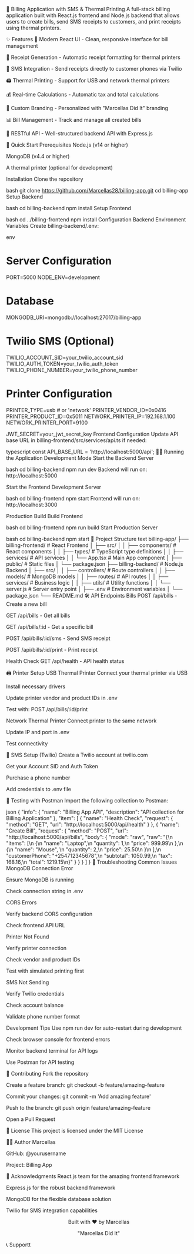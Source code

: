 🧾 Billing Application with SMS & Thermal Printing
A full-stack billing application built with React.js frontend and Node.js backend that allows users to create bills, send SMS receipts to customers, and print receipts using thermal printers.

✨ Features
📱 Modern React UI - Clean, responsive interface for bill management

🧾 Receipt Generation - Automatic receipt formatting for thermal printers

📧 SMS Integration - Send receipts directly to customer phones via Twilio

🖨️ Thermal Printing - Support for USB and network thermal printers

💰 Real-time Calculations - Automatic tax and total calculations

🎨 Custom Branding - Personalized with "Marcellas Did It" branding

📊 Bill Management - Track and manage all created bills

🔄 RESTful API - Well-structured backend API with Express.js

🚀 Quick Start
Prerequisites
Node.js (v14 or higher)

MongoDB (v4.4 or higher)

A thermal printer (optional for development)

Installation
Clone the repository

bash
git clone https://github.com/Marcellas28/billing-app.git
cd billing-app
Setup Backend

bash
cd billing-backend
npm install
Setup Frontend

bash
cd ../billing-frontend
npm install
Configuration
Backend Environment Variables
Create billing-backend/.env:

env
# Server Configuration
PORT=5000
NODE_ENV=development

# Database
MONGODB_URI=mongodb://localhost:27017/billing-app

# Twilio SMS (Optional)
TWILIO_ACCOUNT_SID=your_twilio_account_sid
TWILIO_AUTH_TOKEN=your_twilio_auth_token
TWILIO_PHONE_NUMBER=your_twilio_phone_number

# Printer Configuration
PRINTER_TYPE=usb # or 'network'
PRINTER_VENDOR_ID=0x0416
PRINTER_PRODUCT_ID=0x5011
NETWORK_PRINTER_IP=192.168.1.100
NETWORK_PRINTER_PORT=9100

JWT_SECRET=your_jwt_secret_key
Frontend Configuration
Update API base URL in billing-frontend/src/services/api.ts if needed:

typescript
const API_BASE_URL = 'http://localhost:5000/api';
🏃‍♂️ Running the Application
Development Mode
Start the Backend Server

bash
cd billing-backend
npm run dev
Backend will run on: http://localhost:5000

Start the Frontend Development Server

bash
cd billing-frontend
npm start
Frontend will run on: http://localhost:3000

Production Build
Build Frontend

bash
cd billing-frontend
npm run build
Start Production Server

bash
cd billing-backend
npm start
📁 Project Structure
text
billing-app/
├── billing-frontend/          # React Frontend
│   ├── src/
│   │   ├── components/        # React components
│   │   ├── types/            # TypeScript type definitions
│   │   ├── services/         # API services
│   │   └── App.tsx          # Main App component
│   ├── public/              # Static files
│   └── package.json
├── billing-backend/           # Node.js Backend
│   ├── src/
│   │   ├── controllers/      # Route controllers
│   │   ├── models/          # MongoDB models
│   │   ├── routes/          # API routes
│   │   ├── services/        # Business logic
│   │   ├── utils/           # Utility functions
│   │   └── server.js        # Server entry point
│   ├── .env                 # Environment variables
│   └── package.json
└── README.md
🛠️ API Endpoints
Bills
POST /api/bills - Create a new bill

GET /api/bills - Get all bills

GET /api/bills/:id - Get a specific bill

POST /api/bills/:id/sms - Send SMS receipt

POST /api/bills/:id/print - Print receipt

Health Check
GET /api/health - API health status

🖨️ Printer Setup
USB Thermal Printer
Connect your thermal printer via USB

Install necessary drivers

Update printer vendor and product IDs in .env

Test with: POST /api/bills/:id/print

Network Thermal Printer
Connect printer to the same network

Update IP and port in .env

Test connectivity

📱 SMS Setup (Twilio)
Create a Twilio account at twilio.com

Get your Account SID and Auth Token

Purchase a phone number

Add credentials to .env file

🧪 Testing with Postman
Import the following collection to Postman:

json
{
  "info": {
    "name": "Billing App API",
    "description": "API collection for Billing Application"
  },
  "item": [
    {
      "name": "Health Check",
      "request": {
        "method": "GET",
        "url": "http://localhost:5000/api/health"
      }
    },
    {
      "name": "Create Bill",
      "request": {
        "method": "POST",
        "url": "http://localhost:5000/api/bills",
        "body": {
          "mode": "raw",
          "raw": "{\n  \"items\": [\n    {\n      \"name\": \"Laptop\",\n      \"quantity\": 1,\n      \"price\": 999.99\n    },\n    {\n      \"name\": \"Mouse\", \n      \"quantity\": 2,\n      \"price\": 25.50\n    }\n  ],\n  \"customerPhone\": \"+254712345678\",\n  \"subtotal\": 1050.99,\n  \"tax\": 168.16,\n  \"total\": 1219.15\n}"
        }
      }
    }
  ]
}
🐛 Troubleshooting
Common Issues
MongoDB Connection Error

Ensure MongoDB is running

Check connection string in .env

CORS Errors

Verify backend CORS configuration

Check frontend API URL

Printer Not Found

Verify printer connection

Check vendor and product IDs

Test with simulated printing first

SMS Not Sending

Verify Twilio credentials

Check account balance

Validate phone number format

Development Tips
Use npm run dev for auto-restart during development

Check browser console for frontend errors

Monitor backend terminal for API logs

Use Postman for API testing

🤝 Contributing
Fork the repository

Create a feature branch: git checkout -b feature/amazing-feature

Commit your changes: git commit -m 'Add amazing feature'

Push to the branch: git push origin feature/amazing-feature

Open a Pull Request

📝 License
This project is licensed under the MIT License 

👨‍💻 Author
Marcellas

GitHub: @yourusername

Project: Billing App

🙏 Acknowledgments
React.js team for the amazing frontend framework

Express.js for the robust backend framework

MongoDB for the flexible database solution

Twilio for SMS integration capabilities

<div align="center">
Built with ❤️ by Marcellas

"Marcellas Did It"

</div>
📞 Supportt
